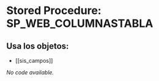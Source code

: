# Stored Procedure: SP_WEB_COLUMNASTABLA

## Usa los objetos:
- [[sis_campos]]

*No code available.*
